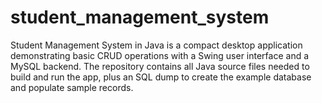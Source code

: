 # student_management_system
Student Management System in Java is a compact desktop application demonstrating basic CRUD operations with a Swing user interface and a MySQL backend. The repository contains all Java source files needed to build and run the app, plus an SQL dump to create the example database and populate sample records.
